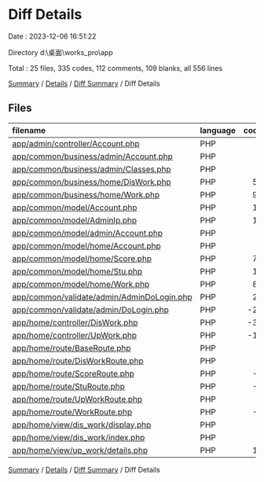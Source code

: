 # Diff Details

Date : 2023-12-06 16:51:22

Directory d:\\桌面\\works_pro\\app

Total : 25 files,  335 codes, 112 comments, 109 blanks, all 556 lines

[Summary](results.md) / [Details](details.md) / [Diff Summary](diff.md) / Diff Details

## Files
| filename | language | code | comment | blank | total |
| :--- | :--- | ---: | ---: | ---: | ---: |
| [app/admin/controller/Account.php](/app/admin/controller/Account.php) | PHP | 0 | 0 | -1 | -1 |
| [app/common/business/admin/Account.php](/app/common/business/admin/Account.php) | PHP | 3 | 1 | 0 | 4 |
| [app/common/business/admin/Classes.php](/app/common/business/admin/Classes.php) | PHP | 0 | 0 | 1 | 1 |
| [app/common/business/home/DisWork.php](/app/common/business/home/DisWork.php) | PHP | 56 | 10 | 18 | 84 |
| [app/common/business/home/Work.php](/app/common/business/home/Work.php) | PHP | 98 | 25 | 36 | 159 |
| [app/common/model/Account.php](/app/common/model/Account.php) | PHP | 17 | 6 | 7 | 30 |
| [app/common/model/AdminIp.php](/app/common/model/AdminIp.php) | PHP | 11 | 3 | 6 | 20 |
| [app/common/model/admin/Account.php](/app/common/model/admin/Account.php) | PHP | 0 | -9 | -1 | -10 |
| [app/common/model/home/Account.php](/app/common/model/home/Account.php) | PHP | 0 | 0 | -1 | -1 |
| [app/common/model/home/Score.php](/app/common/model/home/Score.php) | PHP | 73 | 35 | 18 | 126 |
| [app/common/model/home/Stu.php](/app/common/model/home/Stu.php) | PHP | 18 | 6 | 7 | 31 |
| [app/common/model/home/Work.php](/app/common/model/home/Work.php) | PHP | 88 | 42 | 20 | 150 |
| [app/common/validate/admin/AdminDoLogin.php](/app/common/validate/admin/AdminDoLogin.php) | PHP | 20 | 18 | 5 | 43 |
| [app/common/validate/admin/DoLogin.php](/app/common/validate/admin/DoLogin.php) | PHP | -22 | -18 | -5 | -45 |
| [app/home/controller/DisWork.php](/app/home/controller/DisWork.php) | PHP | -32 | 0 | 0 | -32 |
| [app/home/controller/UpWork.php](/app/home/controller/UpWork.php) | PHP | -11 | -4 | 0 | -15 |
| [app/home/route/BaseRoute.php](/app/home/route/BaseRoute.php) | PHP | 0 | 0 | 1 | 1 |
| [app/home/route/DisWorkRoute.php](/app/home/route/DisWorkRoute.php) | PHP | 5 | 3 | 3 | 11 |
| [app/home/route/ScoreRoute.php](/app/home/route/ScoreRoute.php) | PHP | -3 | -3 | -2 | -8 |
| [app/home/route/StuRoute.php](/app/home/route/StuRoute.php) | PHP | -9 | -3 | -3 | -15 |
| [app/home/route/UpWorkRoute.php](/app/home/route/UpWorkRoute.php) | PHP | 7 | 3 | 3 | 13 |
| [app/home/route/WorkRoute.php](/app/home/route/WorkRoute.php) | PHP | -8 | -3 | -3 | -14 |
| [app/home/view/dis_work/display.php](/app/home/view/dis_work/display.php) | PHP | 6 | 0 | 0 | 6 |
| [app/home/view/dis_work/index.php](/app/home/view/dis_work/index.php) | PHP | 1 | 0 | 0 | 1 |
| [app/home/view/up_work/details.php](/app/home/view/up_work/details.php) | PHP | 17 | 0 | 0 | 17 |

[Summary](results.md) / [Details](details.md) / [Diff Summary](diff.md) / Diff Details